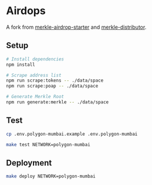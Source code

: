 # Airdops

A fork from [merkle-airdrop-starter](https://github.com/Anish-Agnihotri/merkle-airdrop-starter) and [merkle-distributor](https://github.com/Uniswap/merkle-distributor).

## Setup

```bash
# Install dependencies
npm install

# Scrape address list
npm run scrape:tokens -- ./data/space
npm run scrape:poap -- ./data/space

# Generate Merkle Root
npm run generate:merkle -- ./data/space
```

## Test

```bash
cp .env.polygon-mumbai.example .env.polygon-mumbai

make test NETWORK=polygon-mumbai
```

## Deployment

```bash
make deploy NETWORK=polygon-mumbai
```
